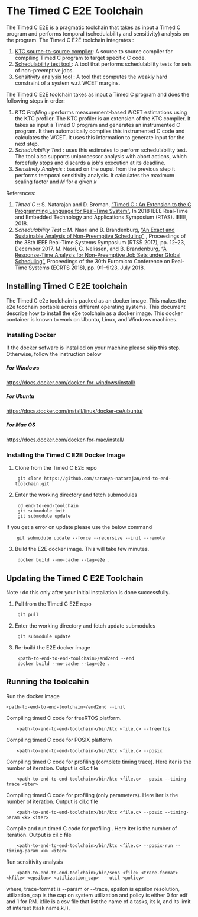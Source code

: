 # The Timed C E2E Toolchain
The Timed C E2E is a pragmatic toolchain that takes as input a Timed C program and performs temporal (schedulability and sensitivity) analysis on the program.  The Timed C E2E  toolchain integrates :

1. [KTC source-to-source compiler](https://github.com/timed-c/ktc): A source to source compiler for compiling Timed C program to target specific C code.
2. [Schedulability test tool ](https://github.com/brandenburg/np-schedulability-analysis): A tool that performs  schedulability tests for sets of non-preemptive jobs.
3. [Sensitivity analysis tool ](https://github.com/saranya-natarajan/end-to-end-toolchain/tree/master/sensitivity-analysis): A tool that computes the weakly hard constraint of a system w.r.t WCET margins.


 The Timed C E2E toolchain takes as input a Timed C program and does the following steps in order: 
 
  1.	_KTC Profiling_ : performs measurement-based WCET estimations using the KTC profiler. The KTC profiler is an extension of the KTC compiler.  It takes as input a Timed C program and generates an instrumented C program. It then automatically compiles this instrumented C code and calculates the WCET.  It uses this information to generate input for the next step. 
  2.   _Schedulability Test_ : uses this estimates to perform schedulability test.  The  tool also supports uniprocessor analysis with abort actions, which forcefully stops and discards a job's execution at its deadline. 
  3.  _Sensitivity Analysis_ : based on the ouput from the previous step it performs temporal sensitivity analysis. It calculates the maximum scaling factor and _M_ for a given _k_

References:
 1. _Timed C_ ::  S. Natarajan and D. Broman, [“Timed C : An Extension to the C Programming Language for Real-Time System”](https://people.kth.se/~dbro/papers/natarajan-broman-2018-timed-c.pdf), In 2018 IEEE Real-Time and Embedded Technology and Applications Symposium (RTAS). IEEE, 2018.
 2. _Schedulability Test_ :: M. Nasri and B. Brandenburg, [“An Exact and Sustainable Analysis of Non-Preemptive Scheduling”](https://people.mpi-sws.org/~bbb/papers/pdf/rtss17.pdf) , Proceedings of the 38th IEEE Real-Time Systems Symposium (RTSS 2017), pp. 12–23, December 2017.
    M. Nasri, G. Nelissen, and B. Brandenburg, [“A Response-Time Analysis for Non-Preemptive Job Sets under Global Scheduling”](http://drops.dagstuhl.de/opus/volltexte/2018/8994/pdf/LIPIcs-ECRTS-2018-9.pdf), Proceedings of the 30th Euromicro Conference on Real-Time Systems (ECRTS 2018), pp. 9:1–9:23, July 2018.


## Installing Timed C E2E toolchain
The Timed C e2e toolchain is packed as an docker image. This makes the e2e toochain portable across different operating systems. This document describe how to install the e2e toolchain as a docker  image. This  docker container  is known to work on Ubuntu, Linux, and Windows machines.


### Installing Docker
If the docker sofware is installed on your machine please skip this step. Otherwise, follow the instruction below

##### For Windows

https://docs.docker.com/docker-for-windows/install/

##### For Ubuntu

https://docs.docker.com/install/linux/docker-ce/ubuntu/

##### For Mac OS

https://docs.docker.com/docker-for-mac/install/

### Installing the Timed C E2E Docker  Image

1. Clone from the Timed C E2E repo
		
		git clone https://github.com/saranya-natarajan/end-to-end-toolchain.git
		
2. Enter the working directory  and fetch submodules
	
		cd end-to-end-toolchain
		git submodule init
		git submodule update
If you get a error on update please use the below command
		
		git submodule update --force --recursive --init --remote 
		
3. Build the E2E docker image. This will take few minutes. 
		
		docker build --no-cache --tag=e2e .

## Updating the Timed C E2E Toolchain
Note : do this only after your initial installation is done successfully.

1. Pull from the Timed C E2E repo

		git pull

3. Enter the working directory  and fetch update submodules

		git submodule update

2. Re-build the E2E docker image

		<path-to-end-to-end-toolchain>/end2end --end
		docker build --no-cache --tag=e2e .

## Running the toolcahin

Run the docker image 
	
	<path-to-end-to-end-toolchain>/end2end --init
	

Compiling timed C code for freeRTOS platform.
	
		<path-to-end-to-end-toolchain>/bin/ktc <file.c> --freertos
		
Compiling timed C code for POSIX platform

		<path-to-end-to-end-toolchain>/bin/ktc <file.c> --posix
		
Compiling timed C code for profiling (complete timing trace). Here iter is the number of iteration. Output is cil.c file

		<path-to-end-to-end-toolchain>/bin/ktc <file.c> --posix --timing-trace <iter>

Compiling timed C code for profiling (only parameters). Here iter is the number of iteration. Output is cil.c file

		<path-to-end-to-end-toolchain>/bin/ktc <file.c> --posix --timing-param <k> <iter>
	
Compile and run timed C code for profiling . Here iter is the number of iteration. Output is cil.c file

		<path-to-end-to-end-toolchain>/bin/ktc <file.c> --posix-run --timing-param <k> <iter>
		
Run sensitivity analysis

		<path-to-end-to-end-toolchain>/bin/sens <file> <trace-format> <kfile> <epsilon> <utilization_cap>  --util <policy>

where, trace-format is --param or --trace, epsilon is epsilon resolution, utilization_cap is the cap on system utilization and policy is either 0 for edf and 1 for RM. kfile is a csv file that list the name of a tasks, its k, and its limit of interest (task name,k,l),

